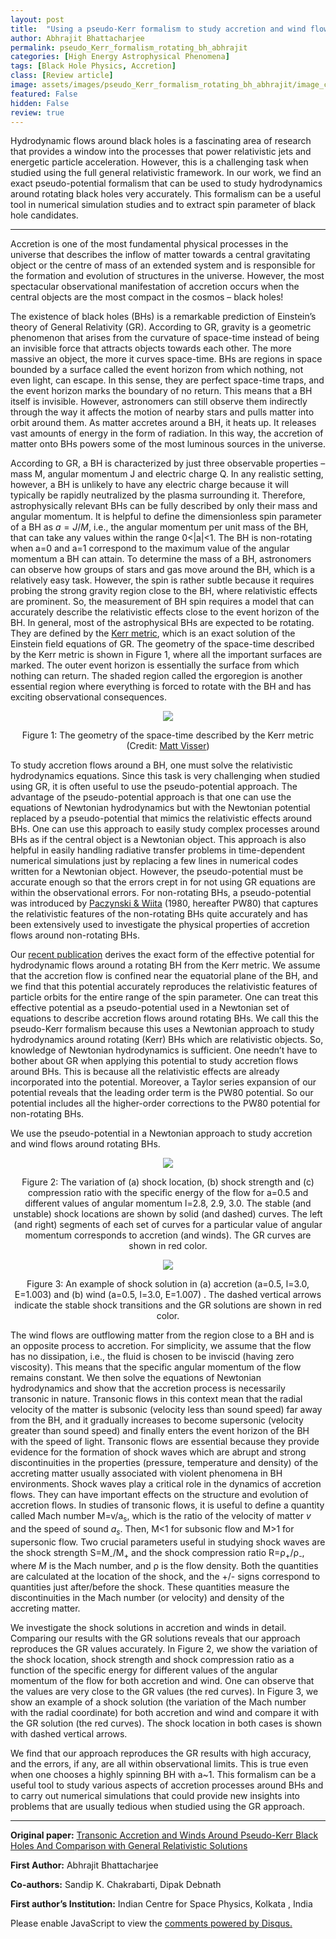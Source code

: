 ```yaml
---
layout: post
title:  "Using a pseudo-Kerr formalism to study accretion and wind flows around rotating black holes"
author: Abhrajit Bhattacharjee
permalink: pseudo_Kerr_formalism_rotating_bh_abhrajit
categories: [High Energy Astrophysical Phenomena]
tags: [Black Hole Physics, Accretion]
class: [Review article]
image: assets/images/pseudo_Kerr_formalism_rotating_bh_abhrajit/image_cover.jpg
featured: False
hidden: False
review: true
---
```

>
Hydrodynamic flows around black holes is a fascinating area of research that provides a window into the processes that power relativistic jets and energetic particle acceleration. However, this is a challenging task when studied using the full general relativistic framework. In our work, we find an exact pseudo-potential formalism that can be used to study hydrodynamics around rotating black holes very accurately. This formalism can be a useful tool in numerical simulation studies and to extract spin parameter of black hole candidates.
>
---

Accretion is one of the most fundamental physical processes in the universe that describes the inflow of matter towards a central gravitating object or the centre of mass of an extended system and is responsible for the formation and evolution of structures in the universe. However, the most spectacular observational manifestation of accretion occurs when the central objects are the most compact in the cosmos – black holes! 

The existence of black holes (BHs) is a remarkable prediction of Einstein’s theory of General Relativity (GR). According to GR, gravity is a geometric phenomenon that arises from the curvature of space-time instead of being an invisible force that attracts objects towards each other. The more massive an object, the more it curves space-time. BHs are regions in space bounded by a surface called the event horizon from which nothing, not even light, can escape. In this sense, they are perfect space-time traps, and the event horizon marks the boundary of no return. This means that a BH itself is invisible. However, astronomers can still observe them indirectly through the way it affects the motion of nearby stars and pulls matter into orbit around them. As matter accretes around a BH, it heats up. It releases vast amounts of energy in the form of radiation. In this way, the accretion of matter onto BHs powers some of the most luminous sources in the universe.

According to GR, a BH is characterized by just three observable properties – mass M, angular momentum J and electric charge Q. In any realistic setting, however, a BH is unlikely to have any electric charge because it will typically be rapidly neutralized by the plasma surrounding it. Therefore, astrophysically relevant BHs can be fully described by only their mass and angular momentum. It is helpful to define the dimensionless spin parameter of a BH as $a=J/M$, i.e., the angular momentum per unit mass of the BH, that can take any values within the range 0<\|a\|<1. The BH is non-rotating when a=0 and a=1 correspond to the maximum value of the angular momentum a BH can attain. To determine the mass of a BH, astronomers can observe how groups of stars and gas move around the BH, which is a relatively easy task. However, the spin is rather subtle because it requires probing the strong gravity region close to the BH, where relativistic effects are prominent. So, the measurement of BH spin requires a model that can accurately describe the relativistic effects close to the event horizon of the BH. In general, most of the astrophysical BHs are expected to be rotating. They are defined by the <a href="https://en.wikipedia.org/wiki/Kerr_metric" target="_blank">Kerr metric</a>, which is an exact solution of the Einstein field equations of GR. The geometry of the space-time described by the Kerr metric is shown in Figure 1, where all the important surfaces are marked. The outer event horizon is essentially the surface from which nothing can return. The shaded region called the ergoregion is another essential region where everything is forced to rotate with the BH and has exciting observational consequences.
 

<p align="center">
  <img src="../assets/images/pseudo_Kerr_formalism_rotating_bh_abhrajit/image1.jpg">
</p>
<p align = "center">
 Figure 1: The geometry of the space-time described by the Kerr metric (Credit: <a href="https://arxiv.org/pdf/0706.0622.pdf" target="_blank">Matt Visser</a>)
</p>

To study accretion flows around a BH, one must solve the relativistic hydrodynamics equations. Since this task is very challenging when studied using GR, it is often useful to use the pseudo-potential approach. The advantage of the pseudo-potential approach is that one can use the equations of Newtonian hydrodynamics but with the Newtonian potential replaced by a pseudo-potential that mimics the relativistic effects around BHs. One can use this approach to easily study complex processes around BHs as if the central object is a Newtonian object. This approach is also helpful in easily handling radiative transfer problems in time-dependent numerical simulations just by replacing a few lines in numerical codes written for a Newtonian object. However, the pseudo-potential must be accurate enough so that the errors crept in for not using GR equations are within the observational errors. For non-rotating BHs, a pseudo-potential was introduced by <a href="https://articles.adsabs.harvard.edu/pdf/1980A%26A....88...23P" target="_blank">Paczynski & Wiita</a> (1980, hereafter PW80) that captures the relativistic features of the non-rotating BHs quite accurately and has been extensively used to investigate the physical properties of accretion flows around non-rotating BHs.  

Our <a href="https://iopscience.iop.org/article/10.1088/1674-4527/ac4889" target="_blank">recent publication</a> derives the exact form of the effective potential for hydrodynamic flows around a rotating BH from the Kerr metric. We assume that the accretion flow is confined near the equatorial plane of the BH, and we find that this potential accurately reproduces the relativistic features of particle orbits for the entire range of the spin parameter. One can treat this effective potential as a pseudo-potential used in a Newtonian set of equations to describe accretion flows around rotating BHs. We call this the pseudo-Kerr formalism because this uses a Newtonian approach to study hydrodynamics around rotating (Kerr) BHs which are relativistic objects. So, knowledge of Newtonian hydrodynamics is sufficient. One needn’t have to bother about GR when applying this potential to study accretion flows around BHs. This is because all the relativistic effects are already incorporated into the potential. Moreover, a Taylor series expansion of our potential reveals that the leading order term is the PW80 potential. So our potential includes all the higher-order corrections to the PW80 potential for non-rotating BHs. 

We use the pseudo-potential in a Newtonian approach to study accretion and wind flows around rotating BHs.

<p align="center">
  <img src="../assets/images/pseudo_Kerr_formalism_rotating_bh_abhrajit/image2.png">
</p>
<p align = "center">
Figure 2: The variation of (a) shock location, (b) shock strength and (c) compression ratio with the specific energy of the flow for a=0.5 and different values of angular momentum l=2.8, 2.9, 3.0. The stable (and unstable) shock locations are shown by solid (and dashed) curves. The left (and right) segments of each set of curves for a particular value of angular momentum corresponds to accretion (and winds). The GR curves are shown in red color. 
</p>

<p align="center">
  <img src="../assets/images/pseudo_Kerr_formalism_rotating_bh_abhrajit/image3.png">
</p>
<p align = "center">
Figure 3: An example of shock solution in (a) accretion (a=0.5, l=3.0, E=1.003) and (b) wind (a=0.5, l=3.0, E=1.007) . The dashed vertical arrows indicate the stable shock transitions and the GR solutions are shown in red color. 
</p>


 The wind flows are outflowing matter from the region close to a BH and is an opposite process to accretion. For simplicity, we assume that the flow has no dissipation, i.e., the fluid is chosen to be inviscid (having zero viscosity). This means that the specific angular momentum of the flow remains constant. We then solve the equations of Newtonian hydrodynamics and show that the accretion process is necessarily transonic in nature. Transonic flows in this context mean that the radial velocity of the matter is subsonic (velocity less than sound speed) far away from the BH, and it gradually increases to become supersonic (velocity greater than sound speed) and finally enters the event horizon of the BH with the speed of light. Transonic flows are essential because they provide evidence for the formation of shock waves which are abrupt and strong discontinuities in the properties (pressure, temperature and density) of the accreting matter usually associated with violent phenomena in BH environments. Shock waves play a critical role in the dynamics of accretion flows. They can have important effects on the structure and evolution of accretion flows. In studies of transonic flows, it is useful to define a quantity called Mach number M=v/a<sub>s</sub>, which is the ratio of the velocity of matter $v$ and the speed of sound $a_s$. Then,  M<1 for subsonic flow and M>1 for supersonic flow. Two crucial parameters useful in studying shock waves are the shock strength S=M<sub>-</sub>/M<sub>+</sub> and the shock compression ratio R=&rho;<sub>+</sub>/&rho;<sub>-</sub>, where $M$ is the Mach number, and &rho; is the flow density. Both the quantities are calculated at the location of the shock, and the +/- signs correspond to quantities just after/before the shock. These quantities measure the discontinuities in the Mach number (or velocity) and density of the accreting matter.


We investigate the shock solutions in accretion and winds in detail. Comparing our results with the GR solutions reveals that our approach reproduces the GR values accurately. In Figure 2, we show the variation of the shock location, shock strength and shock compression ratio as a function of the specific energy for different values of the angular momentum of the flow for both accretion and wind. One can observe that the values are very close to the GR values (the red curves). In Figure 3, we show an example of a shock solution (the variation of the Mach number with the radial coordinate) for both accretion and wind and compare it with the GR solution (the red curves). The shock location in both cases is shown with dashed vertical arrows.

We find that our approach reproduces the GR results with high accuracy, and the errors, if any, are all within observational limits. This is true even when one chooses a highly spinning BH with a~1. This formalism can be a useful tool to study various aspects of accretion processes around BHs and to carry out numerical simulations that could provide new insights into problems that are usually tedious when studied using the GR approach.

---

**Original paper:**
<a href="https://iopscience.iop.org/article/10.1088/1674-4527/ac4889" target="_blank">Transonic Accretion and Winds Around Pseudo-Kerr Black Holes And Comparison with General Relativistic Solutions</a>

**First Author:** Abhrajit Bhattacharjee

**Co-authors:** Sandip K. Chakrabarti, Dipak Debnath

**First author’s Institution:** Indian Centre for Space Physics, Kolkata , India


<div id="disqus_thread"></div>
<script>
    /**
    *  RECOMMENDED CONFIGURATION VARIABLES: EDIT AND UNCOMMENT THE SECTION BELOW TO INSERT DYNAMIC VALUES FROM YOUR PLATFORM OR CMS.
    *  LEARN WHY DEFINING THESE VARIABLES IS IMPORTANT: https://disqus.com/admin/universalcode/#configuration-variables    */
    /*
    var disqus_config = function () {
    this.page.url = PAGE_URL;  // Replace PAGE_URL with your page's canonical URL variable
    this.page.identifier = PAGE_IDENTIFIER; // Replace PAGE_IDENTIFIER with your page's unique identifier variable
    };
    */
    (function() { // DON'T EDIT BELOW THIS LINE
    var d = document, s = d.createElement('script');
    s.src = 'https://cosmicvarta-in.disqus.com/embed.js';
    s.setAttribute('data-timestamp', +new Date());
    (d.head || d.body).appendChild(s);
    })();
</script>
<noscript>Please enable JavaScript to view the <a href="https://disqus.com/?ref_noscript">comments powered by Disqus.</a></noscript>
